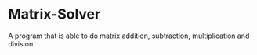 # Matrix-Solver
A program that is able to do matrix addition, subtraction, multiplication and division
